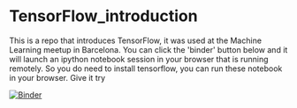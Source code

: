 # TensorFlow_introduction

This is a repo that introduces TensorFlow, it was used at the Machine Learning meetup in Barcelona. You can click the 'binder' button below and it will launch an ipython notebook session in your browser that is running remotely. So you do need to install tensorflow, you can run these notebook in your browser. Give it try

[![Binder](http://mybinder.org/badge.svg)](http://mybinder.org:/repo/cbonnett/tensorflow_introduction)
